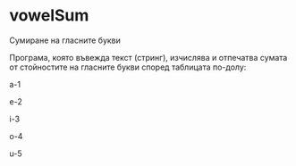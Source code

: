 # vowelSum

Сумиране на гласните букви

Програма, която въвежда текст (стринг), изчислява и отпечатва
сумата от стойностите на гласните букви според таблицата по-долу:

а-1

e-2

i-3

o-4

u-5
